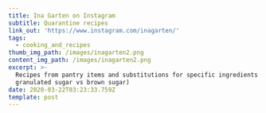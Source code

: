 ```yaml
---
title: Ina Garten on Instagram
subtitle: Quarantine recipes
link_out: 'https://www.instagram.com/inagarten/'
tags:
  - cooking_and_recipes
thumb_img_path: /images/inagarten2.png
content_img_path: /images/inagarten2.png
excerpt: >-
  Recipes from pantry items and substitutions for specific ingredients (ie:
  granulated sugar vs brown sugar)
date: 2020-03-22T03:23:33.759Z
template: post
---
```

